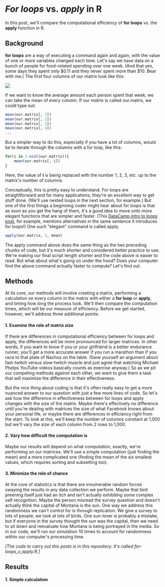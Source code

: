 # _For loops_ vs. _apply_ in R
In this post, we'll compare the computational efficiency of **for loops** vs. the **apply** function in R. 

## Background
**for loops** are a way of executing a command again and again, with the value of one or more variables changed each time. Let's say we have data on a bunch of people for food-related spending over one week. (And that yes, some days they spent only $0.11 and they never spent more than $10. Bear with me.) The first four columns of our matrix look like this:

![](https://1.bp.blogspot.com/-k8urW3PwrNo/WWfNHpLzWEI/AAAAAAAABZQ/QT98q-Nq9Z4Hq-yFRpUL-lgVppNEIXX4ACLcBGAs/s1600/spent.png)

 If we want to know the average amount each person spent that week, we can take the mean of every column. If our matrix is called our.matrix, we could type out: 

```r
mean(our.matrix[, 1])
mean(our.matrix[, 2])
mean(our.matrix[, 3])
mean(our.matrix[, 4])
...
```

But a simpler way to do this, especially if you have a lot of columns, would be to iterate through the columns with a for loop, like this:

```r
for(i in 1:ncol(our.matrix)){
    mean(our.matrix[, i])
}
```
Here, the value of **_i_** is being replaced with the number 1, 2, 3, etc. up to the matrix's number of columns. 

Conceptually, this is pretty easy to understand. For loops are straightforward and for many applications, they're an excellent way to get stuff done. (We'll use nested loops in the next section, for example.) But one of the first things a beginning coder might hear about for loops is that as soon as you get the hang of them, it's a good idea to move onto more elegant functions that are simpler and faster. (This [DataCamp intro to loops post](https://www.datacamp.com/community/tutorials/tutorial-on-loops-in-r#gs.DrVUdXM), for example, mentions alternatives in the same sentence it introduces for loops!) One such "elegant" command is called apply. 

```r
apply(our.matrix, 2, mean)
```

The apply command above does the same thing as the two preceding chunks of code, but it's much shorter and considered better practice to use. We're making our final script length shorter and the code above is easier to read. But what about what's going on under the hood? Does your computer find the above command actually faster to compute? Let's find out.

## Methods
At its core, our methods will involve creating a matrix, performing a calculation on every column in the matrix with either a **for loop** or **apply**, and timing how long the process took. We'll then compare the computation times, which will be our measure of efficiency. Before we get started, however, we'll address three additional points:

#### 1. Examine the role of matrix size
If there are differences in computational efficiency between for loops and apply, the differences will be more pronounced for larger matrices. In other words, if you want to know if you or your girlfriend is a better endurance runner, you'll get a more accurate answer if you run a marathon than if you race to that plate of Nachos on the table. (Save yourself an argument about fast-twitch versus slow-twitch muscle and just agree that watching Michael Phelps YouTube videos basically counts as exercise anyway.) So as we pit our competing methods against each other, we want to give them a task that will maximize the difference in their effectiveness.

But the nice thing about coding is that it's often really easy to get a more nuanced answer to our question with just a few more lines of code. So let's ask how the difference in effectiveness between for loops and apply changes with the size of the matrix. Maybe there's effectively no difference until you're dealing with matrices the size of what Facebook knows about your personal life, or maybe there are differences in efficiency right from the start. To look at this, we'll keep the number of columns constant at 1,000 but we'll vary the size of each column from 2 rows to 1,000.

#### 2. Vary how difficult the computation is
Maybe our results will depend on what computation, exactly, we're performing on our matrices. We'll use a simple computation (just finding the mean) and a more complicated one (finding the mean of the six smallest values, which requires sorting and subsetting too).  

#### 3. Minimize the role of chance
At the core of statistics is that there are innumerable random forces swaying the results in any data collection we perform. Maybe that bird preening itself just had an itch and isn't actually exhibiting some complex self recognition. Maybe the person misread the survey question and doesn't actually think the capital of Montana is the sun. One way we address this randomness we can't control for is through replication. We give a survey to lots of people; we look at lots of birds. One sun-lover is probably a mistake, but if everyone in the survey thought the sun was the capital, then we need to sit down and reevaluate how Montana is being portrayed in the media. So in our code, we'll run our simulation 10 times to account for randomness within our computer's processing time.

_[The code to carry out this posts is in this repository. It's called for-loops_v_apply.R.]_

## Results
#### 1. Simple calculation


